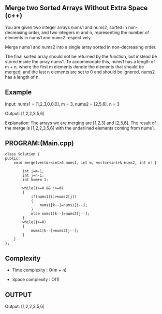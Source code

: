 ## Merge two Sorted Arrays Without Extra Space (c++)

You are given two integer arrays nums1 and nums2, sorted in non-decreasing order, and two integers m and n, representing the number of elements in nums1 and nums2 respectively.

Merge nums1 and nums2 into a single array sorted in non-decreasing order.

The final sorted array should not be returned by the function, but instead be stored inside the array nums1. To accommodate this, nums1 has a length of m + n, where the first m elements denote the elements that should be merged, and the last n elements are set to 0 and should be ignored. nums2 has a length of n.
## Example
Input: nums1 = [1,2,3,0,0,0], m = 3, nums2 = [2,5,6], n = 3

Output: [1,2,2,3,5,6]

Explanation: The arrays we are merging are [1,2,3] and [2,5,6].
The result of the merge is [1,2,2,3,5,6] with the underlined elements coming from nums1.
## PROGRAM:(Main.cpp)
```
class Solution {
public:
    void merge(vector<int>& nums1, int m, vector<int>& nums2, int n) {

        int i=m-1;
        int j=n-1;
        int k=m+n-1;

        while(i>=0 && j>=0)
        {
            if(nums1[i]>nums2[j])
            {
                nums1[k--]=nums1[i--];
            }
            else nums1[k--]=nums2[j--];
        }
        while(j>=0)
        {
            nums1[k--]=nums2[j--];
        }
    }
};
```
## Complexity
- Time complexity : O(m + n)

- Space complexity : O(1)

## OUTPUT
Output: [1,2,2,3,5,6]
